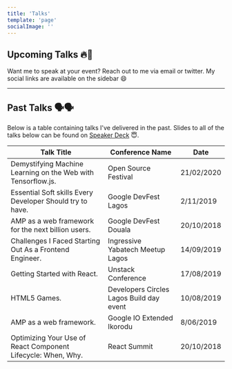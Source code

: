 ```yaml
---
title: 'Talks'
template: 'page'
socialImage: ''
---
```


## Upcoming Talks 🔥🚀

Want me to speak at your event? Reach out to me via email or twitter. My social links are available on the sidebar 😄

---

## Past Talks 🗣🗣

Below is a table containing talks I've delivered in the past. Slides to all of the talks below can be found on [Speaker Deck](https://speakerdeck.com/hacktivist123) 😇.

| Talk Title                                                  | Conference Name                          | Date       |
| ----------------------------------------------------------- | ---------------------------------------- | ---------- |
| Demystifying Machine Learning on the Web with Tensorflow.js. | Open Source Festival                     | 21/02/2020 |
| Essential Soft skills Every Developer Should try to have.    | Google DevFest Lagos                     | 2/11/2019  |
| AMP as a web framework for the next billion users.           | Google DevFest Douala                   | 20/10/2018 |
| Challenges I Faced Starting Out As a Frontend Engineer.      | Ingressive Yabatech Meetup Lagos         | 14/09/2019 |
| Getting Started with React.                                 | Unstack Conference                       | 17/08/2019 |
| HTML5 Games.                                                 | Developers Circles Lagos Build day event | 10/08/2019 |
| AMP as a web framework.                                      | Google IO Extended Ikorodu               | 8/06/2019  |
| Optimizing Your Use of React Component Lifecycle: When, Why. | React Summit                             | 20/10/2018 |

